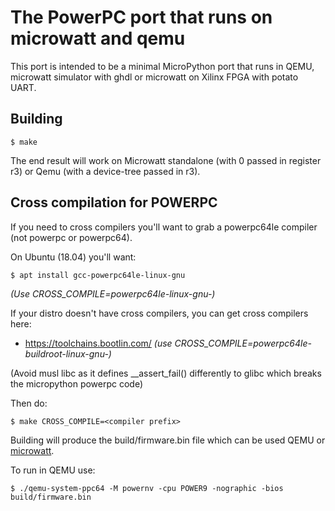 # The PowerPC port that runs on microwatt and qemu

This port is intended to be a minimal MicroPython port that runs in
QEMU, microwatt simulator with ghdl or microwatt on Xilinx FPGA with
potato UART.

## Building

    $ make

The end result will work on Microwatt standalone (with 0 passed
in register r3) or Qemu (with a device-tree passed in r3).

## Cross compilation for POWERPC

If you need to cross compilers you'll want to grab a powerpc64le
compiler (not powerpc or powerpc64).

On Ubuntu (18.04) you'll want:

    $ apt install gcc-powerpc64le-linux-gnu

*(Use CROSS_COMPILE=powerpc64le-linux-gnu-)*

If your distro doesn't have cross compilers, you can get cross compilers here:
- https://toolchains.bootlin.com/
*(use CROSS_COMPILE=powerpc64le-buildroot-linux-gnu-)*

(Avoid musl libc as it defines __assert_fail() differently to glibc
which breaks the micropython powerpc code)

Then do:

    $ make CROSS_COMPILE=<compiler prefix>

Building will produce the build/firmware.bin file which can be used
QEMU or [microwatt](https://github.com/antonblanchard/microwatt).

To run in QEMU use:

    $ ./qemu-system-ppc64 -M powernv -cpu POWER9 -nographic -bios build/firmware.bin
